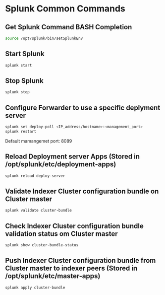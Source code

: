 # Splunk Common Commands

## Get Splunk Command BASH Completion

```bash
source /opt/splunk/bin/setSplunkEnv
```

## Start Splunk

```bash
splunk start
```

## Stop Splunk

```bash
splunk stop
```

## Configure Forwarder to use a specific deplyment server

```bash
splunk set deploy-poll <IP_address/hostname>:<management_port>
splunk restart
```

Default mamangemet port: 8089

## Reload Deployment server Apps (Stored in /opt/splunk/etc/deployment-apps)

```bash
splunk reload deploy-server
```

## Validate Indexer Cluster configuration bundle on Cluster master

```bash
splunk validate cluster-bundle
```

## Check Indexer Cluster configuration bundle validation status om Cluster master

```bash
splunk show cluster-bundle-status
```

## Push Indexer Cluster configuration bundle from Cluster master to indexer peers (Stored in /opt/splunk/etc/master-apps)

```bash
splunk apply cluster-bundle
```
